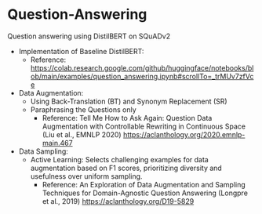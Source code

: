 # Question-Answering
Question answering using DistilBERT on SQuADv2
- Implementation of Baseline DistilBERT:
  - Reference: https://colab.research.google.com/github/huggingface/notebooks/blob/main/examples/question_answering.ipynb#scrollTo=_trMUv7zfVce
- Data Augmentation:
  - Using Back-Translation (BT) and Synonym Replacement (SR)
  - Paraphrasing the Questions only
    - Reference: Tell Me How to Ask Again: Question Data Augmentation with Controllable Rewriting in Continuous Space (Liu et al., EMNLP 2020)
      https://aclanthology.org/2020.emnlp-main.467
- Data Sampling:
  - Active Learning: Selects challenging examples for data augmentation based on F1 scores, prioritizing diversity and usefulness over uniform sampling.
    - Reference: An Exploration of Data Augmentation and Sampling Techniques for Domain-Agnostic Question Answering (Longpre et al., 2019)
      https://aclanthology.org/D19-5829

